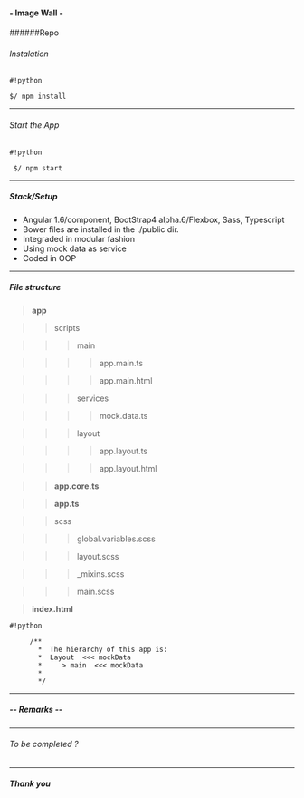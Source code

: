 #### - Image Wall -

######Repo


###### Instalation

```
#!python

$/ npm install
```

***
###### Start the App

```
#!python

 $/ npm start
```

***
##### Stack/Setup
* Angular 1.6/component, BootStrap4 alpha.6/Flexbox, Sass, Typescript
* Bower files are installed in the ./public dir.
* Integraded in modular fashion
* Using mock data as service
* Coded in OOP
***


##### File structure

> **app**

>> scripts

>>> main

>>>> app.main.ts

>>>> app.main.html

>>> services

>>>> mock.data.ts

>>> layout

>>>> app.layout.ts

>>>> app.layout.html

>> **app.core.ts**

>> **app.ts**

>> scss

>>> global.variables.scss

>>> layout.scss

>>> _mixins.scss

>>> main.scss

> **index.html**

```
#!python

     /**
       *  The hierarchy of this app is:
       *  Layout  <<< mockData
       *     > main  <<< mockData
       *       
       */
```

***

##### -- Remarks --


***

###### To be completed ?
***

##### Thank you